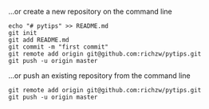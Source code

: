 …or create a new repository on the command line

```
echo "# pytips" >> README.md
git init
git add README.md
git commit -m "first commit"
git remote add origin git@github.com:richzw/pytips.git
git push -u origin master
```

…or push an existing repository from the command line

```
git remote add origin git@github.com:richzw/pytips.git
git push -u origin master
```
